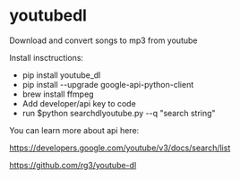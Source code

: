 # youtubedl
Download and convert songs to mp3 from youtube


Install insctructions:

- pip install youtube_dl
- pip install --upgrade google-api-python-client
- brew install ffmpeg
- Add developer/api key to code 
- run $python searchdlyoutube.py --q "search string"

You can learn more about api here:

https://developers.google.com/youtube/v3/docs/search/list

https://github.com/rg3/youtube-dl

